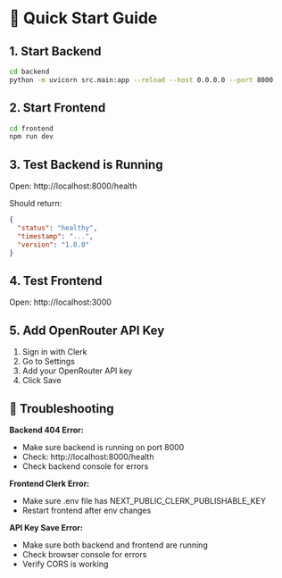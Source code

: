 # 🚀 Quick Start Guide

## 1. Start Backend
```bash
cd backend
python -m uvicorn src.main:app --reload --host 0.0.0.0 --port 8000
```

## 2. Start Frontend  
```bash
cd frontend
npm run dev
```

## 3. Test Backend is Running
Open: http://localhost:8000/health

Should return:
```json
{
  "status": "healthy",
  "timestamp": "...",
  "version": "1.0.0"
}
```

## 4. Test Frontend
Open: http://localhost:3000

## 5. Add OpenRouter API Key
1. Sign in with Clerk
2. Go to Settings
3. Add your OpenRouter API key
4. Click Save

## 🔧 Troubleshooting

**Backend 404 Error:**
- Make sure backend is running on port 8000
- Check: http://localhost:8000/health
- Check backend console for errors

**Frontend Clerk Error:**
- Make sure .env file has NEXT_PUBLIC_CLERK_PUBLISHABLE_KEY
- Restart frontend after env changes

**API Key Save Error:**
- Make sure both backend and frontend are running
- Check browser console for errors
- Verify CORS is working